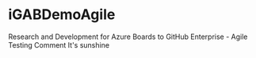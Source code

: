 # iGABDemoAgile
Research and Development for Azure Boards to GitHub Enterprise - Agile Testing Comment It's sunshine
